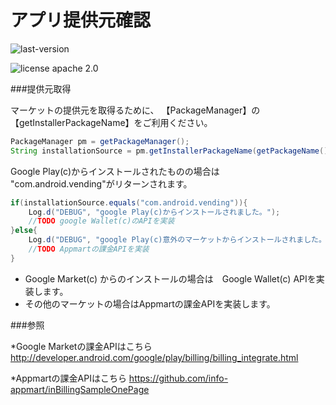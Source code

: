 アプリ提供元確認
===============


![last-version](http://img.shields.io/badge/last%20version-1.0-green.svg "last version:1.0") 

![license apache 2.0](http://img.shields.io/badge/license-apache%202.0-brightgreen.svg "licence apache 2.0")


###提供元取得

マーケットの提供元を取得るために、
【PackageManager】の【getInstallerPackageName】をご利用ください。

```java
PackageManager pm = getPackageManager();
String installationSource = pm.getInstallerPackageName(getPackageName());
```

Google Play(c)からインストールされたものの場合は "com.android.vending"がリターンされます。

```java
if(installationSource.equals("com.android.vending")){
	Log.d("DEBUG", "google Play(c)からインストールされました。");
	//TODO google Wallet(c)のAPIを実装
}else{
	Log.d("DEBUG", "google Play(c)意外のマーケットからインストールされました。");
	//TODO Appmartの課金APIを実装
}
```

 * Google Market(c) からのインストールの場合は　Google Wallet(c) APIを実装します。
 * その他のマーケットの場合はAppmartの課金APIを実装します。

###参照

*Google Marketの課金APIはこちら
 http://developer.android.com/google/play/billing/billing_integrate.html

*Appmartの課金APIはこちら
 https://github.com/info-appmart/inBillingSampleOnePage
